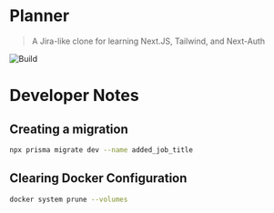 # Planner

> A Jira-like clone for learning Next.JS, Tailwind, and Next-Auth

![Build](https://github.com/dv297/planner/actions/workflows/nextjs.yml/badge.svg)

# Developer Notes

## Creating a migration

```bash
npx prisma migrate dev --name added_job_title
```

## Clearing Docker Configuration

```bash
docker system prune --volumes
```
